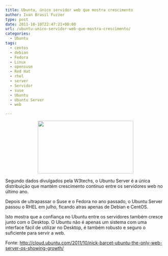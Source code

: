 ```yaml
---
title: Ubuntu, único servidor web que mostra crescimento
author: Ivan Brasil Fuzzer
type: post
date: 2011-10-10T22:47:21+00:00
url: /ubuntu-unico-servidor-web-que-mostra-crescimento/
categories:
  - Ubuntu
tags:
  - centos
  - debian
  - Fedora
  - Linux
  - opensuse
  - Red Hat
  - rhel
  - server
  - Servidor
  - suse
  - Ubuntu
  - Ubuntu Server
  - web

---
```

<p style="text-align: center;">
  <a href="http://www.ubuntero.com.br/wp-content/uploads/2011/10/grafico.png"><img class="alignnone size-medium wp-image-2667" title="grafico" src="http://www.ubuntero.com.br/wp-content/uploads/2011/10/grafico-300x166.png" alt="" width="300" height="166" /></a>
</p>

<p style="text-align: left;">
  Segundo dados divulgados pela W3techs, o Ubuntu Server é a única distribuição que mantém crescimento contínuo entre os servidores web no último ano.
</p>

<p style="text-align: left;">
  Depois de ultrapassar o Suse e o Fedora no ano passado, o Ubuntu Server passou o RHEL em julho, ficando atras apenas de Debian e CentOS.
</p>

<p style="text-align: left;">
  Isto mostra que a confiança no Ubuntu entre os servidores também cresce junto com o Desktop. O Ubuntu não é apenas um sistema com uma interface fácil de utilizar no Desktop, é também robusto e seguro o suficiente para servir a web.
</p>

<p style="text-align: left;">
  Fonte: <a href="http://cloud.ubuntu.com/2011/10/nick-barcet-ubuntu-the-only-web-server-os-showing-growth/">http://cloud.ubuntu.com/2011/10/nick-barcet-ubuntu-the-only-web-server-os-showing-growth/</a>
</p>